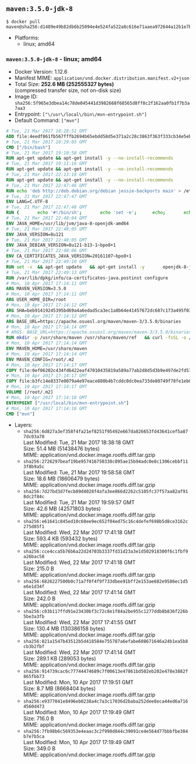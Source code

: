 ## `maven:3.5.0-jdk-8`

```console
$ docker pull maven@sha256:d1489e49b82db6b25094e4e524fa522a8c616e71aaea972644a12b1e7b5b8d64
```

-	Platforms:
	-	linux; amd64

### `maven:3.5.0-jdk-8` - linux; amd64

-	Docker Version: 1.12.6
-	Manifest MIME: `application/vnd.docker.distribution.manifest.v2+json`
-	Total Size: **252.6 MB (252555327 bytes)**  
	(compressed transfer size, not on-disk size)
-	Image ID: `sha256:5f965e3dbea14c78de045441d3982668f68565d8ff8c2f162aa0fb1f7b3a7aa3`
-	Entrypoint: `["\/usr\/local\/bin\/mvn-entrypoint.sh"]`
-	Default Command: `["mvn"]`

```dockerfile
# Tue, 21 Mar 2017 18:28:51 GMT
ADD file:4eedf861fb567fffb2694b65ebdd58d5e371a2c28c3863f363f333cb34e5eb7b in / 
# Tue, 21 Mar 2017 18:29:05 GMT
CMD ["/bin/bash"]
# Tue, 21 Mar 2017 19:10:58 GMT
RUN apt-get update && apt-get install -y --no-install-recommends 		ca-certificates 		curl 		wget 	&& rm -rf /var/lib/apt/lists/*
# Tue, 21 Mar 2017 19:11:16 GMT
RUN apt-get update && apt-get install -y --no-install-recommends 		bzr 		git 		mercurial 		openssh-client 		subversion 				procps 	&& rm -rf /var/lib/apt/lists/*
# Tue, 21 Mar 2017 22:13:18 GMT
RUN apt-get update && apt-get install -y --no-install-recommends 		bzip2 		unzip 		xz-utils 	&& rm -rf /var/lib/apt/lists/*
# Tue, 21 Mar 2017 22:47:46 GMT
RUN echo 'deb http://deb.debian.org/debian jessie-backports main' > /etc/apt/sources.list.d/jessie-backports.list
# Tue, 21 Mar 2017 22:47:47 GMT
ENV LANG=C.UTF-8
# Tue, 21 Mar 2017 22:47:48 GMT
RUN { 		echo '#!/bin/sh'; 		echo 'set -e'; 		echo; 		echo 'dirname "$(dirname "$(readlink -f "$(which javac || which java)")")"'; 	} > /usr/local/bin/docker-java-home 	&& chmod +x /usr/local/bin/docker-java-home
# Tue, 21 Mar 2017 22:48:04 GMT
ENV JAVA_HOME=/usr/lib/jvm/java-8-openjdk-amd64
# Tue, 21 Mar 2017 22:48:05 GMT
ENV JAVA_VERSION=8u121
# Tue, 21 Mar 2017 22:48:05 GMT
ENV JAVA_DEBIAN_VERSION=8u121-b13-1~bpo8+1
# Tue, 21 Mar 2017 22:48:06 GMT
ENV CA_CERTIFICATES_JAVA_VERSION=20161107~bpo8+1
# Tue, 21 Mar 2017 22:49:10 GMT
RUN set -x 	&& apt-get update 	&& apt-get install -y 		openjdk-8-jdk="$JAVA_DEBIAN_VERSION" 		ca-certificates-java="$CA_CERTIFICATES_JAVA_VERSION" 	&& rm -rf /var/lib/apt/lists/* 	&& [ "$JAVA_HOME" = "$(docker-java-home)" ]
# Tue, 21 Mar 2017 22:49:13 GMT
RUN /var/lib/dpkg/info/ca-certificates-java.postinst configure
# Mon, 10 Apr 2017 17:14:11 GMT
ARG MAVEN_VERSION=3.5.0
# Mon, 10 Apr 2017 17:14:11 GMT
ARG USER_HOME_DIR=/root
# Mon, 10 Apr 2017 17:14:12 GMT
ARG SHA=beb91419245395bd69a4a6edad5ca3ec1a8b64e41457672dc687c173a495f034
# Mon, 10 Apr 2017 17:14:12 GMT
ARG BASE_URL=https://apache.osuosl.org/maven/maven-3/3.5.0/binaries
# Mon, 10 Apr 2017 17:14:14 GMT
# ARGS: BASE_URL=https://apache.osuosl.org/maven/maven-3/3.5.0/binaries MAVEN_VERSION=3.5.0 SHA=beb91419245395bd69a4a6edad5ca3ec1a8b64e41457672dc687c173a495f034 USER_HOME_DIR=/root
RUN mkdir -p /usr/share/maven /usr/share/maven/ref   && curl -fsSL -o /tmp/apache-maven.tar.gz ${BASE_URL}/apache-maven-$MAVEN_VERSION-bin.tar.gz   && echo "${SHA}  /tmp/apache-maven.tar.gz" | sha256sum -c -   && tar -xzf /tmp/apache-maven.tar.gz -C /usr/share/maven --strip-components=1   && rm -f /tmp/apache-maven.tar.gz   && ln -s /usr/share/maven/bin/mvn /usr/bin/mvn
# Mon, 10 Apr 2017 17:14:14 GMT
ENV MAVEN_HOME=/usr/share/maven
# Mon, 10 Apr 2017 17:14:14 GMT
ENV MAVEN_CONFIG=/root/.m2
# Mon, 10 Apr 2017 17:14:17 GMT
COPY file:0ef06202c434fd6422eaf47010435819a589a77ab2d8d5d3b9e497de2fd57b3f in /usr/local/bin/mvn-entrypoint.sh 
# Mon, 10 Apr 2017 17:14:17 GMT
COPY file:b3fc14e8337e0079a4e97eace880b4b7cddc0dc0ea733de80749f78fe1eb089a in /usr/share/maven/ref/ 
# Mon, 10 Apr 2017 17:14:17 GMT
VOLUME [/root/.m2]
# Mon, 10 Apr 2017 17:14:18 GMT
ENTRYPOINT ["/usr/local/bin/mvn-entrypoint.sh"]
# Mon, 10 Apr 2017 17:14:18 GMT
CMD ["mvn"]
```

-	Layers:
	-	`sha256:6d827a3ef358f4fa21ef8251f95492e667da826653fd43641cef5a877dc03a70`  
		Last Modified: Tue, 21 Mar 2017 18:38:18 GMT  
		Size: 51.4 MB (51438476 bytes)  
		MIME: application/vnd.docker.image.rootfs.diff.tar.gzip
	-	`sha256:2726297beaf19be957416750338c095ae15b94adc0e8c1306cebbf113f8b9a5c`  
		Last Modified: Tue, 21 Mar 2017 19:58:58 GMT  
		Size: 18.6 MB (18606479 bytes)  
		MIME: application/vnd.docker.image.rootfs.diff.tar.gzip
	-	`sha256:7d27bd3d7fecb89d4028f4afa3ee866d2262c5105fc37f57aa82af918dc2f84c`  
		Last Modified: Tue, 21 Mar 2017 19:59:57 GMT  
		Size: 42.6 MB (42571803 bytes)  
		MIME: application/vnd.docker.image.rootfs.diff.tar.gzip
	-	`sha256:e61641c845ed10c60ee9ec652f04ed75c16c4defef698b5d8ce3162c275d85f1`  
		Last Modified: Wed, 22 Mar 2017 17:41:18 GMT  
		Size: 593.4 KB (593432 bytes)  
		MIME: application/vnd.docker.image.rootfs.diff.tar.gzip
	-	`sha256:cce4cca5b76b6a22d24703b3337fd31d23a3e1d502918300f6c1fbf9a26bac58`  
		Last Modified: Wed, 22 Mar 2017 17:41:18 GMT  
		Size: 215.0 B  
		MIME: application/vnd.docker.image.rootfs.diff.tar.gzip
	-	`sha256:6826227500b0c71a7f0f4f9f733dbee91bff2e153ae682e9586ec1d5e6e1d34f`  
		Last Modified: Wed, 22 Mar 2017 17:41:14 GMT  
		Size: 242.0 B  
		MIME: application/vnd.docker.image.rootfs.diff.tar.gzip
	-	`sha256:c03b117ffd91e23430bf3c72c8e1f84a2be955c1277ddb8b836f226b5be3a3fb`  
		Last Modified: Wed, 22 Mar 2017 17:41:55 GMT  
		Size: 130.4 MB (130386158 bytes)  
		MIME: application/vnd.docker.image.rootfs.diff.tar.gzip
	-	`sha256:821a1547b43512b5d418584e755787a6efabe608671646a24b1ea5b8cb3b2fbf`  
		Last Modified: Wed, 22 Mar 2017 17:41:14 GMT  
		Size: 289.1 KB (289053 bytes)  
		MIME: application/vnd.docker.image.rootfs.diff.tar.gzip
	-	`sha256:914739cac6c77744474689c7f00613e47861bd502eb202e478e3882f865fbb73`  
		Last Modified: Mon, 10 Apr 2017 17:19:51 GMT  
		Size: 8.7 MB (8668404 bytes)  
		MIME: application/vnd.docker.image.rootfs.diff.tar.gzip
	-	`sha256:e9377041e8496eb0238a4c7a3c17036d2baba252dee8eca44ed6a7164560d473`  
		Last Modified: Mon, 10 Apr 2017 17:19:49 GMT  
		Size: 716.0 B  
		MIME: application/vnd.docker.image.rootfs.diff.tar.gzip
	-	`sha256:7fb98b6c569353e4eaac3c2f998d844c39091ce4e564d77bbbfbe384b7e7b5ca`  
		Last Modified: Mon, 10 Apr 2017 17:19:49 GMT  
		Size: 349.0 B  
		MIME: application/vnd.docker.image.rootfs.diff.tar.gzip
